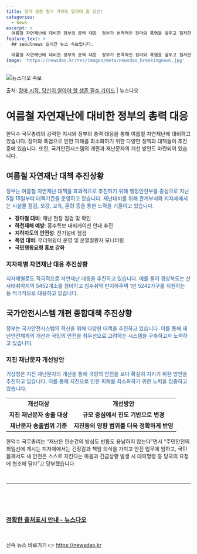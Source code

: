 ```yaml
---
title: 장마 생존 필수 가이드 알아야 할 당신!
categories:
  - News
excerpt: >
  여름철 자연재난에 대비한 정부의 총력 대응  정부가 본격적인 장마와 폭염을 앞두고 철저한 사전 대비와 선제 …
feature_text: >
  ## seoulnews 실시간 뉴스 속보입니다.

  여름철 자연재난에 대비한 정부의 총력 대응  정부가 본격적인 장마와 폭염을 앞두고 철저한 사전 대비와 선제 …
image: 'https://newsdao.kr/res/images/meta/newsdao_breakingnews.jpg'
---
```


![뉴스다오 속보](https://newsdao.kr/res/images/meta/newsdao_breakingnews.jpg)

<p>출처: <a href="https://newsdao.kr/4498" rel="dofollow">장마 시작, 당신이 알아야 할 생존 필수 가이드</a> | 뉴스다오</p>

<h1>여름철 자연재난에 대비한 정부의 총력 대응</h1>

<p data-ke-size="size16">한덕수 국무총리의 강력한 지시와 정부의 총력 대응을 통해 여름철 자연재난에 대비하고 있습니다. 장마와 폭염으로 인한 피해를 최소화하기 위한 다양한 정책과 대책들이 추진 중에 있습니다. 또한, 국가안전시스템의 개편과 재난문자의 개선 방안도 마련되어 있습니다.</p>

<h2>여름철 자연재난 대책 추진상황</h2>

<p><span style="color: #1a5490;">정부는 여름철 자연재난 대책을 효과적으로 추진하기 위해 행정안전부를 중심으로 지난 5월 15일부터 대책기간을 운영하고 있습니다. 재난대비를 위해 관계부처와 지자체에서는 시설물 점검, 보강, 교육, 훈련 등을 통한 노력을 기울이고 있습니다.</span></p>

<ul>
  <li><b>장마철 대비</b>: 재난 현장 점검 및 확인</li>
  <li><b>하천재해 예방</b>: 홍수특보 내비게이션 안내 추진</li>
  <li><b>지하차도의 안전성</b>: 전기설비 점검</li>
  <li><b>폭염 대비</b>: 무더위쉼터 운영 및 온열질환자 모니터링</li>
  <li><b>국민행동요령 홍보 강화</b></li>
</ul>

<h3>지자체별 자연재난 대응 추진상황</h3>

<p><span style="color: #1a5490;">지자체별로도 적극적으로 자연재난 대응을 추진하고 있습니다. 예를 들어 경상북도는 산사태취약지역 5452개소를 정비하고 침수취약 반지하주택 1만 5242가구를 지원하는 등 적극적으로 대응하고 있습니다.</span></p>

<h2>국가안전시스템 개편 종합대책 추진상황</h2>

<p><span style="color: #1a5490;">정부는 국가안전시스템의 혁신을 위해 다양한 대책을 추진하고 있습니다. 이를 통해 재난안전체계의 개선과 국민의 안전을 최우선으로 고려하는 시스템을 구축하고자 노력하고 있습니다.</span></p>

<h3>지진 재난문자 개선방안</h3>

<p><span style="color: #1a5490;">기상청은 지진 재난문자의 개선을 통해 국민의 안전을 보다 확실히 지키기 위한 방안을 추진하고 있습니다. 이를 통해 지진으로 인한 피해를 최소화하기 위한 노력을 집중하고 있습니다.</span></p>

<table>
  <tr>
    <td style="text-align: center; height: 17px;"><b>개선대상</b></td>
    <td style="text-align: center; height: 17px;"><b>개선방안</b></td>
  </tr>
  <tr>
    <td style="text-align: center; height: 17px;"><b>지진 재난문자 송출 대상</b></td>
    <td style="text-align: center; height: 17px;"><b>규모 중심에서 진도 기반으로 변경</b></td>
  </tr>
  <tr>
    <td style="text-align: center; height: 17px;"><b>재난문자 송출범위 기준</b></td>
    <td style="text-align: center; height: 17px;"><b>지진동의 영향 범위를 더욱 정확하게 반영</b></td>
  </tr>
</table>

<p data-ke-size="size16">한덕수 국무총리는 “재난은 한순간의 방심도 빈틈도 용납하지 않는다”면서 “주민안전의 최일선에 계시는 지자체에서는 긴장감과 책임 의식을 가지고 안전 업무에 임하고, 국민들께서도 내 안전은 스스로 지킨다는 마음과 긴급상황 발생 시 대피명령 등 당국의 요청에 협조해 달라”고 당부했습니다.</p>

<p data-ke-size="size16">&nbsp;</p>

<hr>

<p data-ke-size="size16">&nbsp;</p>

<p data-ke-size="size16">&nbsp;</p>

<h3><a href="https://newsdao.kr/4498">정확한 출처표시 안내 - 뉴스다오</a></h3>

<p data-ke-size="size16">&nbsp;</p> 

신속 뉴스 바로가기 👉 <a href="https://newsdao.kr" rel="dofollow">https://newsdao.kr</a>


